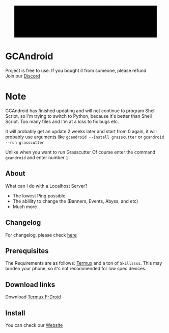 <p align="center">
    <img src="gif/20221026_150902.gif" alt="gif animated" width="450" height="100">
</p>

# GCAndroid

Project is free to use. If you bought it from someone, please refund\
Join our [Discord](https://discord.gg/2TTSUZZ)

# Note

GCAndroid has finished updating and will not continue to program Shell Script, so I'm trying to switch to Python, because it's better than Shell Script. Too many files and I'm at a loss to fix bugs etc.

It will probably get an update 2 weeks later and start from 0 again, it will probably use arguments like `gcandroid --install grasscutter` or `gcandroid --run grasscutter`

Unlike
when you want to run Grasscutter
Of course enter the command `gcandroid` and enter number `1`

## About

What can I do with a Localhost Server?

* The lowest Ping possible.
* The abillity to change the (Banners, Events, Abyss, and etc)
* Much more

## Changelog

For changelog, please check [here](https://github.com/Score-Inc/GCAndroid/blob/Server/CHANGELOG.md)

## Prerequisites

The Requirements are as follows: [Termux](https://termux.dev/en/) and a ton of `Skillssss`. This may burden your phone, so it's not recommended for low spec devices.

## Download links

Download [Termux F-Droid](https://f-droid.org/repo/com.termux_118.apk)

## Install

You can check our [Website](https://docs.elaxan.com/tutorial/GCAndroid/install)
